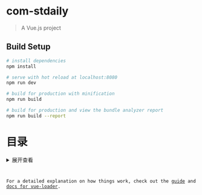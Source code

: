 # com-stdaily

> A Vue.js project

## Build Setup

``` bash
# install dependencies
npm install

# serve with hot reload at localhost:8080
npm run dev

# build for production with minification
npm run build

# build for production and view the bundle analyzer report
npm run build --report
```

# 目录
<details>
<summary>展开查看</summary>
<pre>
    <code>
    
    ├── build                                           // webpack 配置文件
    ├── config                                          // vue-cli 配置文件
    ├── dist                                            // 项目打包版本，可直接使用
    ├── src                                             // 项目源码目录
    │   ├── assets                                      // 资源目录
    │   │   └── img                                     // 静态图片目录
    │   │   └── style                                   // 样式
    │   ├── components                                  // 公共项目组件目录
    │   │   ├── FadeAnimation                           // 动画
    │   │   └── HeaderLeft                              // 
    │   ├── pages                                       // 页面组件目录
    │   │   ├── configs
    │   │   │   └── configs.vue                         // 设置
    │   │   ├── contact
    │   │   │   └── contact.vue                         // 联系人
    │   │   ├── customer
    │   │   │   └── customer.vue                         // 客户管理
    │   │   ├── examine
    │   │   │   └── examine.vue                         // 审批
    │   │   ├── Home
    │   │   │   └── Home.vue                            // 主页
    │   │   ├── Info
    │   │   │   └── Info.vue                            // 消息
    │   │   ├── TestDir                                 // 测试文件目录
    │   ├── router
    │   │   └── index.js                                // 路由配置
    │   ├── store                                       // vuex 的状态管理
    │   │   ├── actions.js                              // 配置 actions
    │   │   ├── getters.js                              // 配置 getters
    │   │   ├── index.js                                // 引用 vuex，创建 store
    │   │   ├── mutations.js                            // 配置 mutations
    │   │   └── state.js                                // 配置 state小、字体颜色、背景颜色）
    │   ├── App.vue                                     // 根组件
    │   └── main.js                                     // 入口主文件
    └── index.html                                      // 入口 html 文件

    </code>
</pre>
</details>

For a detailed explanation on how things work, check out the [guide](http://vuejs-templates.github.io/webpack/) and [docs for vue-loader](http://vuejs.github.io/vue-loader).
